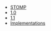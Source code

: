 
* [STOMP](${uri("/")}) 
* [1.0](${uri("/stomp-specification-1.0.html")}) 
* [1.1](${uri("/stomp-specification-1.1.html")}) 
* [Implementations](${uri("/implementations.html")}) 

